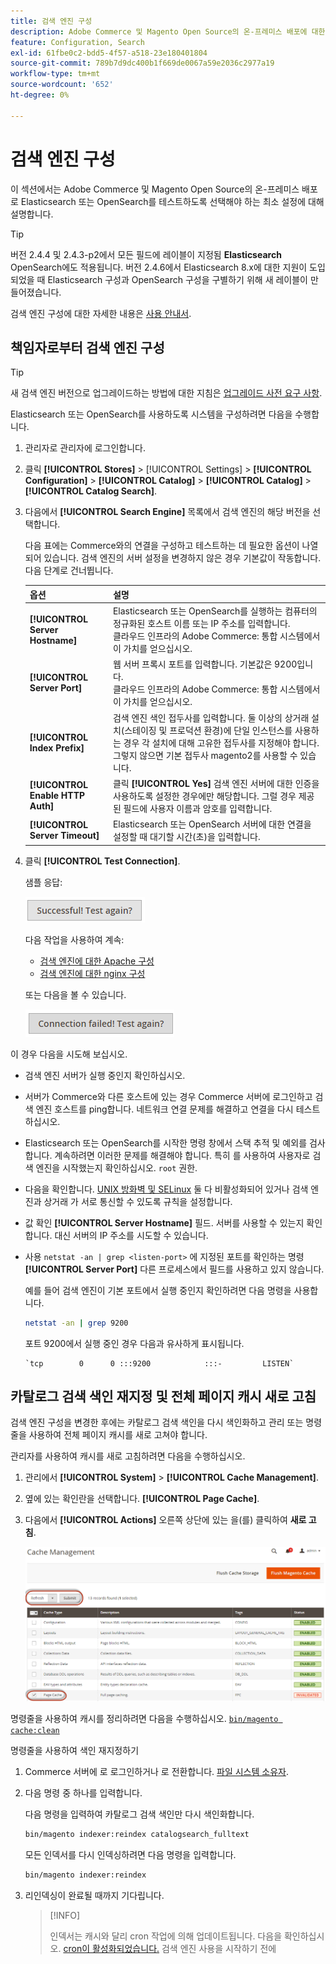 ```yaml
---
title: 검색 엔진 구성
description: Adobe Commerce 및 Magento Open Source의 온-프레미스 배포에 대한 검색 엔진을 구성합니다.
feature: Configuration, Search
exl-id: 61fbe0c2-bdd5-4f57-a518-23e180401804
source-git-commit: 789b7d9dc400b1f669de0067a59e2036c2977a19
workflow-type: tm+mt
source-wordcount: '652'
ht-degree: 0%

---
```


# 검색 엔진 구성

이 섹션에서는 Adobe Commerce 및 Magento Open Source의 온-프레미스 배포로 Elasticsearch 또는 OpenSearch를 테스트하도록 선택해야 하는 최소 설정에 대해 설명합니다.

>[!TIP]
>
>버전 2.4.4 및 2.4.3-p2에서 모든 필드에 레이블이 지정됨 **Elasticsearch** OpenSearch에도 적용됩니다.
>버전 2.4.6에서 Elasticsearch 8.x에 대한 지원이 도입되었을 때 Elasticsearch 구성과 OpenSearch 구성을 구별하기 위해 새 레이블이 만들어졌습니다.

검색 엔진 구성에 대한 자세한 내용은 [사용 안내서](https://experienceleague.adobe.com/docs/commerce-admin/catalog/catalog/search/search-configuration.html).

## 책임자로부터 검색 엔진 구성

>[!TIP]
>
>새 검색 엔진 버전으로 업그레이드하는 방법에 대한 지침은 [업그레이드 사전 요구 사항](../../upgrade/prepare/prerequisites.md).

Elasticsearch 또는 OpenSearch를 사용하도록 시스템을 구성하려면 다음을 수행합니다.

1. 관리자로 관리자에 로그인합니다.
1. 클릭 **[!UICONTROL Stores]** > [!UICONTROL Settings] > **[!UICONTROL Configuration]** > **[!UICONTROL Catalog]** > **[!UICONTROL Catalog]** > **[!UICONTROL Catalog Search]**.
1. 다음에서 **[!UICONTROL Search Engine]** 목록에서 검색 엔진의 해당 버전을 선택합니다.

   다음 표에는 Commerce와의 연결을 구성하고 테스트하는 데 필요한 옵션이 나열되어 있습니다. 검색 엔진의 서버 설정을 변경하지 않은 경우 기본값이 작동합니다. 다음 단계로 건너뜁니다.

   | 옵션 | 설명 |
   |--- |--- |
   | **[!UICONTROL Server Hostname]** | Elasticsearch 또는 OpenSearch를 실행하는 컴퓨터의 정규화된 호스트 이름 또는 IP 주소를 입력합니다.<br>클라우드 인프라의 Adobe Commerce: 통합 시스템에서 이 가치를 얻으십시오. |
   | **[!UICONTROL Server Port]** | 웹 서버 프록시 포트를 입력합니다. 기본값은 9200입니다.<br>클라우드 인프라의 Adobe Commerce: 통합 시스템에서 이 가치를 얻으십시오. |
   | **[!UICONTROL Index Prefix]** | 검색 엔진 색인 접두사를 입력합니다. 둘 이상의 상거래 설치(스테이징 및 프로덕션 환경)에 단일 인스턴스를 사용하는 경우 각 설치에 대해 고유한 접두사를 지정해야 합니다. 그렇지 않으면 기본 접두사 magento2를 사용할 수 있습니다. |
   | **[!UICONTROL Enable HTTP Auth]** | 클릭 **[!UICONTROL Yes]** 검색 엔진 서버에 대한 인증을 사용하도록 설정한 경우에만 해당합니다. 그럴 경우 제공된 필드에 사용자 이름과 암호를 입력합니다. |
   | **[!UICONTROL Server Timeout]** | Elasticsearch 또는 OpenSearch 서버에 대한 연결을 설정할 때 대기할 시간(초)을 입력합니다. |

1. 클릭 **[!UICONTROL Test Connection]**.

   샘플 응답:

   ![성공](../../assets/configuration/elastic_test-success.png)

   다음 작업을 사용하여 계속:

   - [검색 엔진에 대한 Apache 구성](../../installation/prerequisites/search-engine/configure-apache.md)
   - [검색 엔진에 대한 nginx 구성](../../installation/prerequisites/search-engine/configure-nginx.md)

   또는 다음을 볼 수 있습니다.

   ![실패](../../assets/configuration/elastic_test-fail.png)

이 경우 다음을 시도해 보십시오.

- 검색 엔진 서버가 실행 중인지 확인하십시오.
- 서버가 Commerce와 다른 호스트에 있는 경우 Commerce 서버에 로그인하고 검색 엔진 호스트를 ping합니다. 네트워크 연결 문제를 해결하고 연결을 다시 테스트하십시오.
- Elasticsearch 또는 OpenSearch를 시작한 명령 창에서 스택 추적 및 예외를 검사합니다. 계속하려면 이러한 문제를 해결해야 합니다. 특히 를 사용하여 사용자로 검색 엔진을 시작했는지 확인하십시오. `root` 권한.
- 다음을 확인합니다. [UNIX 방화벽 및 SELinux](../../installation/prerequisites/search-engine/overview.md#firewall-and-selinux) 둘 다 비활성화되어 있거나 검색 엔진과 상거래 가 서로 통신할 수 있도록 규칙을 설정합니다.
- 값 확인 **[!UICONTROL Server Hostname]** 필드. 서버를 사용할 수 있는지 확인합니다. 대신 서버의 IP 주소를 시도할 수 있습니다.
- 사용 `netstat -an | grep <listen-port>` 에 지정된 포트를 확인하는 명령 **[!UICONTROL Server Port]** 다른 프로세스에서 필드를 사용하고 있지 않습니다.

   예를 들어 검색 엔진이 기본 포트에서 실행 중인지 확인하려면 다음 명령을 사용합니다.

   ```bash
   netstat -an | grep 9200
   ```

   포트 9200에서 실행 중인 경우 다음과 유사하게 표시됩니다.

   ```terminal
   `tcp        0      0 :::9200            :::-         LISTEN`
   ```

## 카탈로그 검색 색인 재지정 및 전체 페이지 캐시 새로 고침

검색 엔진 구성을 변경한 후에는 카탈로그 검색 색인을 다시 색인화하고 관리 또는 명령줄을 사용하여 전체 페이지 캐시를 새로 고쳐야 합니다.

관리자를 사용하여 캐시를 새로 고침하려면 다음을 수행하십시오.

1. 관리에서 **[!UICONTROL System]** > **[!UICONTROL Cache Management]**.
1. 옆에 있는 확인란을 선택합니다. **[!UICONTROL Page Cache]**.
1. 다음에서 **[!UICONTROL Actions]** 오른쪽 상단에 있는 을(를) 클릭하여 **새로 고침**.

   ![캐시 관리](../../assets/configuration/refresh-cache.png)

명령줄을 사용하여 캐시를 정리하려면 다음을 수행하십시오. [`bin/magento cache:clean`](../cli/manage-cache.md#clean-and-flush-cache-types)

명령줄을 사용하여 색인 재지정하기

1. Commerce 서버에 로 로그인하거나 로 전환합니다. [파일 시스템 소유자](../../installation/prerequisites/file-system/overview.md).
1. 다음 명령 중 하나를 입력합니다.

   다음 명령을 입력하여 카탈로그 검색 색인만 다시 색인화합니다.

   ```bash
   bin/magento indexer:reindex catalogsearch_fulltext
   ```

   모든 인덱서를 다시 인덱싱하려면 다음 명령을 입력합니다.

   ```bash
   bin/magento indexer:reindex
   ```

1. 리인덱싱이 완료될 때까지 기다립니다.

   >[!INFO]
   >
   >인덱서는 캐시와 달리 cron 작업에 의해 업데이트됩니다. 다음을 확인하십시오. [cron이 활성화되었습니다.](../cli/configure-cron-jobs.md) 검색 엔진 사용을 시작하기 전에
